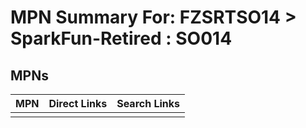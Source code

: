 



# MPN Summary For: FZSRTSO14 > SparkFun-Retired : SO014

## MPNs
  

|MPN|Direct Links|Search Links|
| :--- | :--- | :--- |
||||
